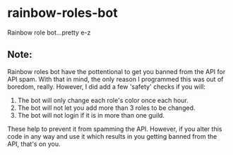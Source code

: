 # rainbow-roles-bot
Rainbow role bot...pretty e-z

## Note:
Rainbow roles bot have the pottentional to get you banned from the API for API spam. With that in mind, the only reason I programmed this was out of boredom, really. However, I did add a few 'safety' checks if you will:
1) The bot will only change each role's color once each hour.
2) The bot will not let you add more than 3 roles to be changed.
3) The bot will not login if it is in more than one guild.

These help to prevent it from spamming the API. However, if you alter this code in any way and use it which results in you getting banned from the API, that's on you. 
